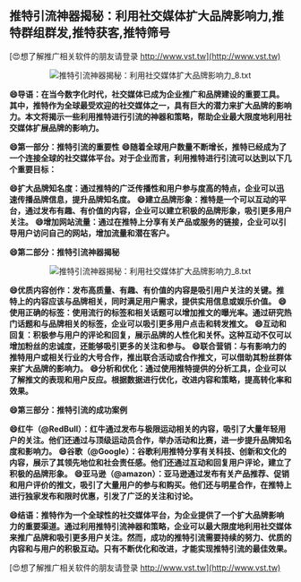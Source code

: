 ## **推特引流神器揭秘：利用社交媒体扩大品牌影响力,推特群组群发,推特获客,推特筛号**

[😍想了解推广相关软件的朋友请登录 http://www.vst.tw](http://www.vst.tw)

 <center><img src="https://vst.tw/MP4/tuiguang/png/6.png" alt="推特引流神器揭秘：利用社交媒体扩大品牌影响力_8.txt"></center>

**😄导语：在当今数字化时代，社交媒体已成为企业推广和品牌建设的重要工具。其中，推特作为全球最受欢迎的社交媒体之一，具有巨大的潜力来扩大品牌的影响力。本文将揭示一些利用推特进行引流的神器和策略，帮助企业最大限度地利用社交媒体扩展品牌的影响力。**

**😄第一部分：推特引流的重要性**
**😄随着全球用户数量不断增长，推特已经成为了一个连接全球的社交媒体平台。对于企业而言，利用推特进行引流可以达到以下几个重要目标：**

**😄扩大品牌知名度：通过推特的广泛传播性和用户参与度高的特点，企业可以迅速传播品牌信息，提升品牌知名度。**
**😄建立品牌形象：推特是一个可以互动的平台，通过发布有趣、有价值的内容，企业可以建立积极的品牌形象，吸引更多用户关注。**
**😄增加网站流量：通过在推特上分享有关产品或服务的链接，企业可以引导用户访问自己的网站，增加流量和潜在客户。**

**😄第二部分：推特引流神器揭秘**

 <center><img src="https://vst.tw/MP4/tuiguang/png/7.png" alt="推特引流神器揭秘：利用社交媒体扩大品牌影响力_8.txt"></center>

**😄优质内容创作：发布高质量、有趣、有价值的内容是吸引用户关注的关键。推特上的内容应该与品牌相关，同时满足用户需求，提供实用信息或娱乐价值。**
**😄使用正确的标签：使用流行的标签和相关话题可以增加推文的曝光率。通过研究热门话题和与品牌相关的标签，企业可以吸引更多用户点击和转发推文。**
**😄互动和回复：积极参与用户的评论和回复，展示品牌的人性化和关怀。这种互动不仅可以增加粉丝的忠诚度，还能够吸引更多的关注和参与。**
**😄联合营销：与有影响力的推特用户或相关行业的大号合作，推出联合活动或合作推文，可以借助其粉丝群体来扩大品牌的影响力。**
**😄分析和优化：通过使用推特提供的分析工具，企业可以了解推文的表现和用户反应。根据数据进行优化，改进内容和策略，提高转化率和效果。**

**😄第三部分：推特引流的成功案例**

**😄红牛（@RedBull）：红牛通过发布与极限运动相关的内容，吸引了大量年轻用户的关注。他们还通过与顶级运动员合作，举办活动和比赛，进一步提升品牌知名度和影响力。**
**😄谷歌（@Google）：谷歌利用推特分享有关科技、创新和文化的内容，展示了其领先地位和社会责任感。他们还通过互动和回复用户评论，建立了积极的品牌形象。**
**😄亚马逊（@amazon）：亚马逊通过发布有关产品推荐、促销和用户评价的推文，吸引了大量用户的参与和购买。他们还与明星合作，在推特上进行独家发布和限时优惠，引发了广泛的关注和讨论。**

**😄结语：推特作为一个全球性的社交媒体平台，为企业提供了一个扩大品牌影响力的重要渠道。通过利用推特引流神器和策略，企业可以最大限度地利用社交媒体来推广品牌和吸引更多用户关注。然而，成功的推特引流需要持续的努力、优质的内容和与用户的积极互动。只有不断优化和改进，才能实现推特引流的最佳效果。**

[😍想了解推广相关软件的朋友请登录 http://www.vst.tw](http://www.vst.tw)



